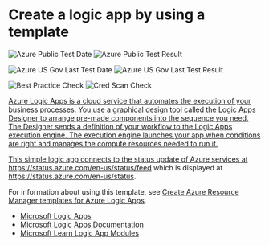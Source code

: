 # Create a logic app by using a template

![Azure Public Test Date](https://azurequickstartsservice.blob.core.windows.net/badges/101-logic-app-create/PublicLastTestDate.svg)
![Azure Public Test Result](https://azurequickstartsservice.blob.core.windows.net/badges/101-logic-app-create/PublicDeployment.svg)

![Azure US Gov Last Test Date](https://azurequickstartsservice.blob.core.windows.net/badges/101-logic-app-create/FairfaxLastTestDate.svg)
![Azure US Gov Last Test Result](https://azurequickstartsservice.blob.core.windows.net/badges/101-logic-app-create/FairfaxDeployment.svg)

![Best Practice Check](https://azurequickstartsservice.blob.core.windows.net/badges/101-logic-app-create/BestPracticeResult.svg)
![Cred Scan Check](https://azurequickstartsservice.blob.core.windows.net/badges/101-logic-app-create/CredScanResult.svg)

<a href="https://portal.azure.com/#create/Microsoft.Template/uri/https%3A%2F%2Fraw.githubusercontent.com%2Fazure%2Fazure-quickstart-templates%2Fmaster%2F101-logic-app-create%2Fazuredeploy.json" target="_blank">
    


    


Azure Logic Apps is a cloud service that automates the execution of your business processes. You use a graphical design tool called the Logic Apps Designer to arrange pre-made components into the sequence you need. The Designer sends a definition of your workflow to the Logic Apps execution engine. The execution engine launches your app when conditions are right and manages the compute resources needed to run it.

This simple logic app connects to the status update of Azure services at https://status.azure.com/en-us/status/feed which is displayed at https://status.azure.com/en-us/status.

For information about using this template, see [Create Azure Resource Manager templates for Azure Logic Apps](https://docs.microsoft.com/azure/logic-apps/logic-apps-create-deploy-template).

- [Microsoft Logic Apps](https://azure.microsoft.com/services/logic-apps/)
- [Microsoft Logic Apps Documentation](https://docs.microsoft.com/azure/logic-apps/)
- [Microsoft Learn Logic App Modules](https://docs.microsoft.com/learn/browse/?term=logic%20app)

